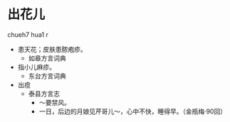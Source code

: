 





# 出花儿
chueh7 hua1 r
+ 患天花；皮肤患脓疱疹。
  * 如皋方言词典
+ 指小儿麻疹。
  * 东台方言词典
+ 出痘
  * 泰县方言志
    - ～要禁风。
    - 一日，后边的月娘见芹哥儿～，心中不快，睡得早。（金瓶梅·90回）
